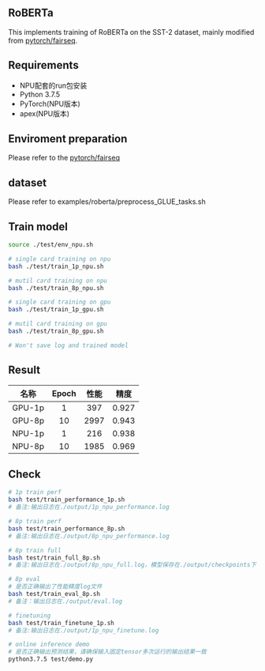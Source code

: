 ## RoBERTa

This implements training of RoBERTa on the SST-2 dataset, mainly modified from [pytorch/fairseq](https://github.com/pytorch/fairseq).

## Requirements

- NPU配套的run包安装
- Python 3.7.5
- PyTorch(NPU版本)
- apex(NPU版本)

## Enviroment preparation

Please refer to the [pytorch/fairseq](https://github.com/pytorch/fairseq)

## dataset 
Please refer to examples/roberta/preprocess_GLUE_tasks.sh

## Train model

```bash
source ./test/env_npu.sh

# single card training on npu
bash ./test/train_1p_npu.sh

# mutil card training on npu
bash ./test/train_8p_npu.sh

# single card training on gpu
bash ./test/train_1p_gpu.sh

# mutil card training on gpu
bash ./test/train_8p_gpu.sh

# Won't save log and trained model
```

## Result

|  名称  | Epoch | 性能 | 精度  |
| :----: | :---: | :--: | :---: |
| GPU-1p |   1   | 397  | 0.927 |
| GPU-8p |  10   | 2997 | 0.943 |
| NPU-1p |   1   | 216  | 0.938 |
| NPU-8p |  10   | 1985 | 0.969 |

## Check
```bash
# 1p train perf
bash test/train_performance_1p.sh
# 备注:输出日志在./output/1p_npu_performance.log

# 8p train perf
bash test/train_performance_8p.sh
# 备注:输出日志在./output/8p_npu_performance.log

# 8p train full
bash test/train_full_8p.sh
# 备注:输出日志在./output/8p_npu_full.log，模型保存在./output/checkpoints下

# 8p eval
# 是否正确输出了性能精度log文件
bash test/train_eval_8p.sh
# 备注：输出日志在./output/eval.log

# finetuning
bash test/train_finetune_1p.sh
# 备注:输出日志在./output/1p_npu_finetune.log

# online inference demo 
# 是否正确输出预测结果，请确保输入固定tensor多次运行的输出结果一致
python3.7.5 test/demo.py

